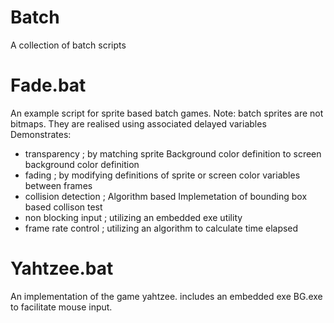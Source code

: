 # Batch
A collection of batch scripts

# Fade.bat 
  An example script for sprite based batch games.
  Note: batch sprites are not bitmaps. They are realised using associated delayed variables
  Demonstrates:
   - transparency        ; by matching sprite Background color definition to screen background color definition
   - fading              ; by modifying definitions of sprite or screen color variables between frames
   - collision detection ; Algorithm based Implemetation of bounding box based collison test
   - non blocking input  ; utilizing an embedded exe utility
   - frame rate control  ; utilizing an algorithm to calculate time elapsed

 # Yahtzee.bat
   An implementation of the game yahtzee. includes an embedded exe BG.exe to facilitate mouse input.
